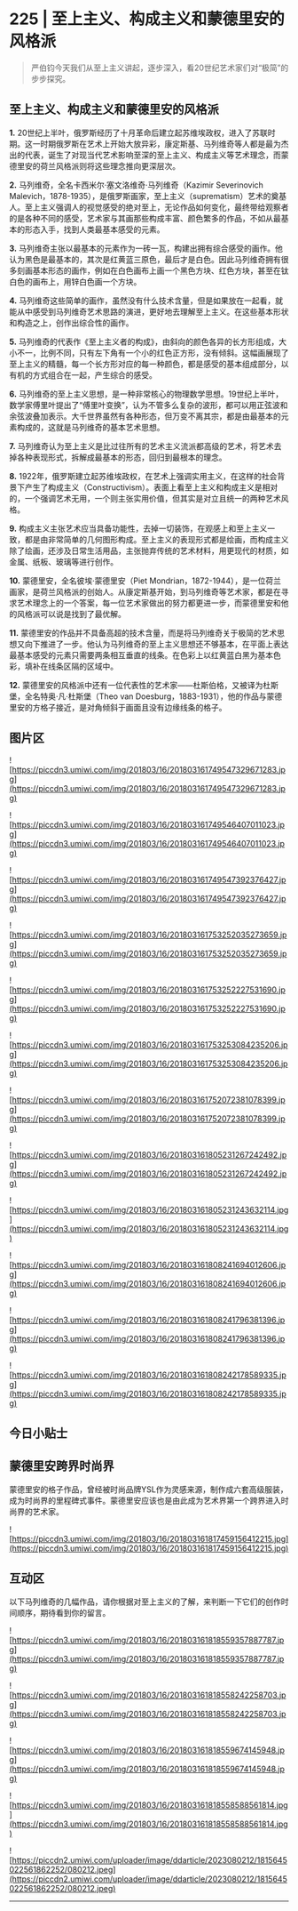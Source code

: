 # 225 | 至上主义、构成主义和蒙德里安的风格派

> 严伯钧今天我们从至上主义讲起，逐步深入，看20世纪艺术家们对“极简”的步步探究。

## 至上主义、构成主义和蒙德里安的风格派

 **1.** 20世纪上半叶，俄罗斯经历了十月革命后建立起苏维埃政权，进入了苏联时期。这一时期俄罗斯在艺术上开始大放异彩，康定斯基、马列维奇等人都是最为杰出的代表，诞生了对现当代艺术影响至深的至上主义、构成主义等艺术理念，而蒙德里安的荷兰风格派则将这些理念推向更深层次。

 **2.** 马列维奇，全名卡西米尔·塞文洛维奇·马列维奇（Kazimir Severinovich Malevich，1878-1935），是俄罗斯画家，至上主义（suprematism）艺术的奠基人。至上主义强调人的视觉感受的绝对至上，无论作品如何变化，最终带给观察者的是各种不同的感受，艺术家与其画那些构成丰富、颜色繁多的作品，不如从最基本的形态入手，找到人类最基本感受的元素。

 **3.** 马列维奇主张以最基本的元素作为一砖一瓦，构建出拥有综合感受的画作。他认为黑色是最基本的，其次是红黄蓝三原色，最后才是白色。因此马列维奇拥有很多刻画基本形态的画作，例如在白色画布上画一个黑色方块、红色方块，甚至在钛白色的画布上，用锌白色画一个方块。

 **4.** 马列维奇这些简单的画作，虽然没有什么技术含量，但是如果放在一起看，就能从中感受到马列维奇艺术思路的演进，更好地去理解至上主义。在这些基本形状和构造之上，创作出综合性的画作。

 **5.** 马列维奇的代表作《至上主义者的构成》，由斜向的颜色各异的长方形组成，大小不一，比例不同，只有左下角有一个小的红色正方形，没有倾斜。这幅画展现了至上主义的精髓，每一个长方形对应的每一种颜色，都是感受的基本组成部分，以有机的方式组合在一起，产生综合的感受。

 **6.** 马列维奇的至上主义思想，是一种非常核心的物理数学思想。19世纪上半叶，数学家傅里叶提出了“傅里叶变换”，认为不管多么复杂的波形，都可以用正弦波和余弦波叠加表示。大千世界虽然有各种形态，但万变不离其宗，都是由最基本的元素构成的，这就是马列维奇的基本艺术思想。

 **7.** 马列维奇认为至上主义是比过往所有的艺术主义流派都高级的艺术，将艺术去掉各种表现形式，拆解成最基本的形态，回归到最根本的理念。

 **8.** 1922年，俄罗斯建立起苏维埃政权，在艺术上强调实用主义，在这样的社会背景下产生了构成主义（Constructivism）。表面上看至上主义和构成主义是相对的，一个强调艺术无用，一个则主张实用价值，但其实是对立且统一的两种艺术风格。

 **9.** 构成主义主张艺术应当具备功能性，去掉一切装饰，在观感上和至上主义一致，都是由非常简单的几何图形构成。至上主义的表现形式都是绘画，而构成主义除了绘画，还涉及日常生活用品，主张抛弃传统的艺术材料，用更现代的材质，如金属、纸板、玻璃等进行创作。

 **10.** 蒙德里安，全名彼埃·蒙德里安（Piet Mondrian，1872-1944），是一位荷兰画家，是荷兰风格派的创始人。从康定斯基开始，到马列维奇等艺术家，都是在寻求艺术理念上的一个答案，每一位艺术家做出的努力都更进一步，而蒙德里安和他的风格派可以说是找到了最优解。

 **11.** 蒙德里安的作品并不具备高超的技术含量，而是将马列维奇关于极简的艺术思想又向下推进了一步。他认为马列维奇的至上主义思想还不够基本，在平面上表达最基本感受的元素只需要两条相互垂直的线条。在色彩上以红黄蓝白黑为基本色彩，填补在线条区隔的区域中。

 **12.** 蒙德里安的风格派中还有一位代表性的艺术家——杜斯伯格，又被译为杜斯堡，全名特奥·凡·杜斯堡（Theo van Doesburg，1883-1931），他的作品与蒙德里安的方格子接近，是对角倾斜于画面且没有边缘线条的格子。

## 图片区

![https://piccdn3.umiwi.com/img/201803/16/201803161749547329671283.jpg](https://piccdn3.umiwi.com/img/201803/16/201803161749547329671283.jpg)

![https://piccdn3.umiwi.com/img/201803/16/201803161749546407011023.jpg](https://piccdn3.umiwi.com/img/201803/16/201803161749546407011023.jpg)

![https://piccdn3.umiwi.com/img/201803/16/201803161749547392376427.jpg](https://piccdn3.umiwi.com/img/201803/16/201803161749547392376427.jpg)

![https://piccdn3.umiwi.com/img/201803/16/201803161753252035273659.jpg](https://piccdn3.umiwi.com/img/201803/16/201803161753252035273659.jpg)

![https://piccdn3.umiwi.com/img/201803/16/201803161753252227531690.jpg](https://piccdn3.umiwi.com/img/201803/16/201803161753252227531690.jpg)

![https://piccdn3.umiwi.com/img/201803/16/201803161753253084235206.jpg](https://piccdn3.umiwi.com/img/201803/16/201803161753253084235206.jpg)

![https://piccdn3.umiwi.com/img/201803/16/201803161752072381078399.jpg](https://piccdn3.umiwi.com/img/201803/16/201803161752072381078399.jpg)

![https://piccdn3.umiwi.com/img/201803/16/201803161805231267242492.jpg](https://piccdn3.umiwi.com/img/201803/16/201803161805231267242492.jpg)

![https://piccdn3.umiwi.com/img/201803/16/201803161805231243632114.jpg](https://piccdn3.umiwi.com/img/201803/16/201803161805231243632114.jpg)

![https://piccdn3.umiwi.com/img/201803/16/201803161808241694012606.jpg](https://piccdn3.umiwi.com/img/201803/16/201803161808241694012606.jpg)

![https://piccdn3.umiwi.com/img/201803/16/201803161808241796381396.jpg](https://piccdn3.umiwi.com/img/201803/16/201803161808241796381396.jpg)

![https://piccdn3.umiwi.com/img/201803/16/201803161808242178589335.jpg](https://piccdn3.umiwi.com/img/201803/16/201803161808242178589335.jpg)

## 今日小贴士

## 蒙德里安跨界时尚界

蒙德里安的格子作品，曾经被时尚品牌YSL作为灵感来源，制作成六套高级服装，成为时尚界的里程碑式事件。蒙德里安应该也是由此成为艺术界第一个跨界进入时尚界的艺术家。

![https://piccdn3.umiwi.com/img/201803/16/201803161817459156412215.jpg](https://piccdn3.umiwi.com/img/201803/16/201803161817459156412215.jpg)

## 互动区

以下马列维奇的几幅作品，请你根据对至上主义的了解，来判断一下它们的创作时间顺序，期待看到你的留言。

![https://piccdn3.umiwi.com/img/201803/16/201803161818559357887787.jpg](https://piccdn3.umiwi.com/img/201803/16/201803161818559357887787.jpg)

![https://piccdn3.umiwi.com/img/201803/16/201803161818558242258703.jpg](https://piccdn3.umiwi.com/img/201803/16/201803161818558242258703.jpg)

![https://piccdn3.umiwi.com/img/201803/16/201803161818559674145948.jpg](https://piccdn3.umiwi.com/img/201803/16/201803161818559674145948.jpg)

![https://piccdn3.umiwi.com/img/201803/16/201803161818558588561814.jpg](https://piccdn3.umiwi.com/img/201803/16/201803161818558588561814.jpg)

![https://piccdn2.umiwi.com/uploader/image/ddarticle/2023080212/1815645022561862252/080212.jpeg](https://piccdn2.umiwi.com/uploader/image/ddarticle/2023080212/1815645022561862252/080212.jpeg)

---
